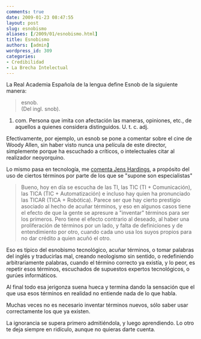 ```yaml
---
comments: true
date: 2009-01-23 08:47:55
layout: post
slug: esnobismo
aliases: [/2009/01/esnobismo.html]
title: Esnobismo
authors: [admin]
wordpress_id: 309
categories:
- Credibilidad
- La Brecha Intelectual
---
```


La Real Academia Española de la lengua define Esnob de la siguiente manera:

> esnob.  
(Del ingl. snob).  
1. com. Persona que imita con afectación las maneras, opiniones, etc., de aquellos a quienes considera distinguidos. U. t. c. adj.

Efectivamente, por ejemplo, un esnob se pone a comentar sobre el cine de Woody Allen, sin haber visto nunca una película de este director, simplemente porque ha escuchado a críticos, o intelectuales citar al realizador neoyorquino.

Lo mismo pasa en tecnología, me [comenta Jens Hardings](http://www.lnds.net/2009/01/el-software-libre-un-nuevo-transantiago.html#comment-76845), a propósito del uso de ciertos términos por parte de los que se "supone son especialistas"


> Bueno, hoy en día se escucha de las TI, las TIC (TI + Comunicación), las TICA (TIC + Automatización) e incluso hay quien ha pronunciado las TICAR (TICA + Robótica). Parece ser que hay cierto prestigio asociado al hecho de acuñar términos, y eso en algunos casos tiene el efecto de que la gente se apresure a "inventar" términos para ser los primeros. Pero tiene el efecto contrario al deseado, al haber una proliferación de términos por un lado, y falta de definiciones y de entendimiento por otro, cuando cada uno usa los suyos propios para no dar crédito a quien acuñó el otro.


Eso es típico del esnobismo tecnológico, acuñar términos, o tomar palabras del inglés y traducirlas mal, creando neologismo sin sentido, o redefiniendo arbitrariamente palabras, cuando el término correcto ya existía, y lo peor, es repetir esos términos, escuchados de supuestos expertos tecnológicos, o gurúes informáticos.

Al final todo esa jerigonza  suena hueca y termina dando la sensación que el que usa esos términos en realidad no entiende nada de lo que habla.

Muchas veces no es necesario inventar términos nuevos, sólo saber usar correctamente los que ya existen.

La ignorancia se supera primero admitiéndola, y luego aprendiendo. Lo otro te deja siempre en ridículo, aunque no quieras darte cuenta.
